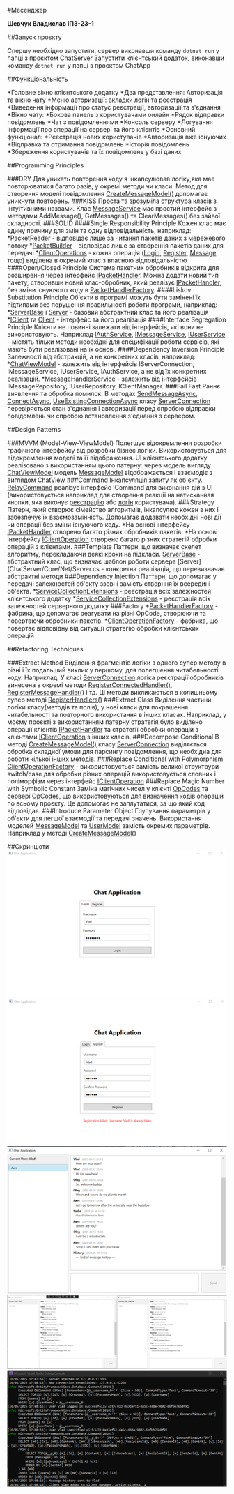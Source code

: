 #Месенджер

**Шевчук Владислав ІПЗ-23-1**

##Запуск проєкту

Спершу необхідно запустити, сервер виконавши команду ```dotnet run``` у папці з проєктом ChatServer
Запустити клієнтський додаток, виконавши команду ```dotnet run``` у папці з проєктом ChatApp

##Функціональність

*Головне вікно клієнтського додатку
  *Два представлення: Авторизація та вікно чату
    *Меню авторизації: вкладки логін та реєстрація
      *Виведення інформації про статус реєстрації, авторизації та з'єднання
    *Вікно чату:
      *Бокова панель з користувачами онлайн
      *Рядок відправки повідомлень
      *Чат з повідомленнями
*Консоль серверу
  *Логування інформації про операції на сервері та його клієнтів
*Основний функціонал:
  *Реєстрація нових користувачів
  *Авторизація вже існуючих
  *Відправка та отримання повідомлень
  *Історія повідомлень
  *Збереження користувачів та їх повідомлень у базі даних

##Programming Principles

###DRY
Для уникать повторення коду я інкапсулював логіку,яка має повторюватися багато разів, у окремі методи чи класи.
Метод для створення моделі повідомлення [CreateMessageModel()](ChatApp/Core/Net/CreateMessageModel.cs#L97-L125) допомагає уникнути повторень.
###KISS
Проста та зрозуміла структура класів з інтуїтивними назвами.
Клас [MessageService](ChatApp/Core/Services/MessageService.cs) має простий інтерфейс з методами AddMessage(), GetMessages() та ClearMessages() без зайвої складності.
###SOLID
####Single Responsibility Principle
Кожен клас має єдину причину для змін та одну відповідальність, наприклад:
*[PacketReader](ChatServer/Core/Net/IO/PacketReader.cs) - відповідає лише за читання пакетів даних з мережевого потоку
*[PacketBuilder](ChatServer/Core/Net/IO/PacketBuilder.cs) - відповідає лише за створення пакетів даних для передачі
*[ClientOperations](ChatServer/Core/Net/ClientOperations/) - кожна операція ([Login](ChatServer/Core/Net/ClientOperations/LoginOperation.cs), [Register](ChatServer/Core/Net/ClientOperations/RegisterOperation.cs), [Message](ChatServer/Core/Net/ClientOperations/MessageOperation.cs) тощо) виділена в окремий клас з власною відповідальністю
####Open/Closed Principle
Система пакетних обробників відкрита для розширення через інтерфейс [IPacketHandler](ChatApp/Core/Net/Handlers/PacketHandler.cs).
Можна додати новий тип пакету, створивши новий клас-обробник, який реалізує [IPacketHandler](ChatApp/Core/Net/Handlers/PacketHandler.cs), без зміни існуючого коду в [PacketHandlerFactory](ChatApp/Core/Net/Handlers/PacketHandlerFactory.cs).
####Liskov Substitution Principle
Об'єкти в програмі можуть бути замінені їх підтипами без порушення правильності роботи програми, наприклад:
*[ServerBase](ChatServer/Core/Net/ServerBase.cs) і [Server](ChatServer/Core/Net/Server.cs) - базовий абстрактний клас та його реалізація
*[IClient](ChatServer/Core/Interfaces/IClient.cs) та [Client](ChatServer/Core/Net/Client.cs) - інтерфейс та його реалізація
####Interface Segregation Principle
Клієнти не повинні залежати від інтерфейсів, які вони не використовують. Наприклад [IAuthService](ChatApp/Core/Services/Interfaces/IAuthService.cs), [IMessageService](ChatApp/Core/Services/Interfaces/IMessageService.cs), [IUserService](ChatApp/Core/Services/Interfaces/IUserService.cs) - містять тільки методи необхідні для специфікації роботи сервісів, які мають бути реалізовані на їх основі.
####Dependency Inversion Principle
Залежності від абстракцій, а не конкретних класів, наприклад:
*[ChatViewModel](ChatApp/MVVM/ViewModel/ChatViewModel.cs#L40) - залежить від інтерфейсів IServerConnection, IMessageService, IUserService, IAuthService, а не від їх конкретних реалізацій.
*[MessageHandlerService](ChatServer/Core/Services/MessageHandlerService.cs#L12) - залежить від інтерфейсів IMessageRepository, IUserRepository, IClientManager.
###Fail Fast
Раннє виявлення та обробка помилок. 
В методах [SendMessageAsync](ChatApp/Core/Net/ServerConnection.cs#L213-L232), [ConnectAsync](ChatApp/Core/Net/ServerConnection.cs#L127-L146), [UseExistingConnectionAsync](ChatApp/Core/Net/ServerConnection.cs#L148-L170) класу [ServerConnection](ChatApp/Core/Net/ServerConnection.cs) перевіряється стан з'єднання і авторизації перед спробою відправки повідомлень чи спробою встановлення з'єднання з сервером.

##Design Patterns

###MVVM (Model-View-ViewModel)
Полегшує відокремлення розробки графічного інтерфейсу від розробки бізнес логіки. Використовується для відокремлення моделі та її відображення.
UI клієнтського додатку реалізовано з використанням цього патерну: через модель вигляду [ChatViewModel](ChatApp/MVVM/ViewModel/ChatViewModel.cs) модель [MessageModel](ChatApp/MVVM/Model/MessageModel.cs) відображається і взаємодіє з виглядом [ChatView](ChatApp/MVVM/View/ChatView.xaml)
###Command
Інкапсуляція запиту як об'єкту. [RelayCommand](ChatApp/Core/RelayCommand.cs) реалізує інтерфейс ICommand для виконання дій з UI (використовується наприклад для створення реакції на натисканная кнопки, яка виконує [реєстрацію](ChatApp/MVVM/ViewModel/LoginViewModel.cs#L62) або [логін](ChatApp/MVVM/ViewModel/LoginViewModel.cs#L56) користувача).
###Strategy
Патерн, який створює сімейство алгоритмів, інкапсулює кожен з них і забезпечує їх взаємозамінність. Допомагає додавати необхідні нові дії чи операції без зміни існуючого коду.
*На основі інтерфейсу [IPacketHandler](ChatApp/Core/Net/Handlers/IPacketHandler.cs) створено багато різних обробників пакетів.
*На основі інтерфейсу [IClientOperation](ChatServer/Core/Net/ClientOperations/Interfaces/IClientOperation.cs) створено багато різних стратегій обробки операцій з клієнтами.
###Template
Паттерн, що визначає скелет алгоритму, перекладаючи деякі кроки на підкласи.
[ServerBase](ChatServer/Core/Net/ServerBase.cs) - абстрактний клас, що визначає шаблон роботи сервера
[Server](ChatServer/Core/Net/Server.cs - конкретна реалізація, що перевизначає абстрактні методи
###Dependency Injection
Паттерн, що допомагає у передачі залежностей об'єкту ззовні замість створння їх всередині об'єкта. 
*[ServiceCollectionExtensions](ChatApp/Extensions/ServiceCollectionExtensions.cs) - реєстрація всіх залежностей клієнтського додатку
*[ServiceCollectionExtensions](ChatServer/Extensions/ServiceCollectionExtensions.cs) - реєстрація всіх залежностей серверного додатку
###Factory
*[PacketHandlerFactory](ChatApp/Core/Net/Handlers/PacketHandlerFactory.cs) - фабрика, що допомагає реагувати на різні OpCode, створюючи та повертаючи обробники пакетів.
*[ClientOperationFactory](ChatServer/Core/Net/ClientOperations/ClientOperationFactory.cs) - фабрика, що повертає відповідну від ситуації стратегію обробки клієнтських операцій

##Refactoring Techniques

###Extract Method
Виділення фрагментів логіки з одного супер методу в різні і їх подальший виклик у першому, для полегшення читабельності коду. Наприклад:
У класі [ServerConnection](ChatApp/Core/Net/ServerConnection.cs) логіка реєстрації обробників винесена в окремі методи [RegisterConnectedHandler()](ChatApp/Core/Net/ServerConnection.cs#L47-L56), [RegisterMessageHandler()](ChatApp/Core/Net/ServerConnection.cs#L58-L67) і тд. Ці методи викликаються в колишньому супер методі [RegisterHandlers()](ChatApp/Core/Net/ServerConnection.cs#L39-L45)
###Extract Class
Виділення частини логіки класу(методів та полів), у нові класи для покрашення читабельності та повторного використання в інших класах. Наприклад, у моєму проєкті з використанням патерну стратегія було виділено операції клієнтів [IPacketHandler](ChatApp/Core/Net/Handlers/IPacketHandler.cs) та стратегії обробки операцій з клієнтами [IClientOperation](ChatServer/Core/Net/ClientOperations/Interfaces/IClientOperation.cs) з інших класів. 
###Decompose Conditional
В методі [CreateMessageModel()](ChatApp/Core/Net/ServerConnection.cs#L97-L125) класу [ServerConnection](ChatApp/Core/Net/ServerConnection.cs) виділяється обробка складної умови для парсингу повідомлення, що необхідна для роботи кілької інших методів.
###Replace Conditional with Polymorphism
[ClientOperationFactory](ChatServer/Core/Net/ClientOperations/ClientOperationFactory.cs) - використовується замість великої структрури switch/case для обробки різних операцій використовується словник і поліморфізм через інтерфейс [IClientOperation](ChatServer/Core/Net/ClientOperations/Interfaces/IClientOperation.cs)
###Replace Magic Number with Symbolic Constant
Заміна магічних чисел у клієнті [OpCodes](ChatApp/Constants/OpCodes.cs) та сервері [OpCodes](ChatServer/Constants/OpCodes.cs), що використовуються для визначення кодів операцій по всьому проєкту. Це допомогає не заплутатися, за що який код відповідає.
###Introduce Parameter Object
Групування параметрів у об'єкти для легшої взаємодії та передачі значень.
Використання моделей [MessageModel](ChatApp/MVVM/Model/MessageModel.cs) та [UserModel](ChatApp/MVVM/Model/UserModel.cs) замість окремих параметрів. Наприклад у методі [CreateMessageModel()](ChatApp/Core/Net/ServerConnection.cs#L97-L125)

##Скриншоти
![Login Menu](/Screenshots/image_2025-05-16_17-02-40.png)
![Register Menu and Error info](/Screenshots/image_2025-05-16_17-03-10.png)
![Chat](/Screenshots/image_2025-05-16_17-04-08.png)
![Two users online](/Screenshots/image_2025-05-16_17-10-04.png)
![Console log output](/Screenshots/image_2025-05-16_17-13-20.png)
